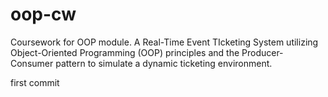 # oop-cw
Coursework for OOP module. A Real-Time Event TIcketing System utilizing Object-Oriented Programming (OOP) principles and the Producer-Consumer pattern to simulate a dynamic ticketing environment.

first commit
